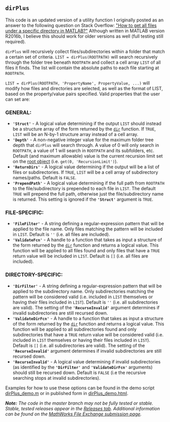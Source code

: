 ## `dirPlus` ##

This code is an updated version of a utility function I originally posted as an answer to the following question on Stack Overflow:
["How to get all files under a specific directory in MATLAB?"](http://stackoverflow.com/q/2652630/52738) Although written in MATLAB version R2016b, I believe this should work for older versions as well (full testing still required).

`dirPlus` will recursively collect files/subdirectories within a folder that match a certain set of criteria. `LIST = dirPlus(ROOTPATH)` will search recursively through the folder tree beneath `ROOTPATH` and collect a cell array `LIST` of all files it finds. The list will contain the absolute paths to each file starting at `ROOTPATH`.
 
`LIST = dirPlus(ROOTPATH, 'PropertyName', PropertyValue, ...)` will modify how files and directories are selected, as well as the format of LIST, based on the property/value pairs specified. Valid properties that the user can set are:

### GENERAL: ###
* **`'Struct'`** - A logical value determining if the output `LIST` should instead be a structure array of the form returned by the [`dir`](https://www.mathworks.com/help/matlab/ref/dir.html) function. If `TRUE`, `LIST` will be an N-by-1 structure array instead of a cell array.
* **`'Depth'`** - A non-negative integer value for the maximum folder tree depth that `dirPlus` will search through. A value of 0 will only search in `ROOTPATH`, a value of 1 will search in `ROOTPATH` and its subfolders, etc. Default (and maximum allowable) value is the current recursion limit set on the [root object](https://www.mathworks.com/help/matlab/ref/groot.html) (i.e. `get(0, 'RecursionLimit')`).
* **`'ReturnDirs'`** - A logical value determining if the output will be a list of files or subdirectories. If `TRUE`, `LIST` will be a cell array of subdirectory names/paths. Default is `FALSE`.
* **`'PrependPath'`** - A logical value determining if the full path from `ROOTPATH` to the file/subdirectory is prepended to each file in `LIST`. The default `TRUE` will prepend the full path, otherwise just the file/subdirectory name is returned. This setting is ignored if the **`'Struct'`** argument is `TRUE`.

### FILE-SPECIFIC: ###
* **`'FileFilter'`** - A string defining a regular-expression pattern that will be applied to the file name. Only files matching the pattern will be included in `LIST`. Default is `''` (i.e. all files are included).
* **`'ValidateFcn'`** - A handle to a function that takes as input a structure of the form returned by the [`dir`](https://www.mathworks.com/help/matlab/ref/dir.html) function and returns a logical value. This function will be applied to all files found and only files that have a `TRUE` return value will be included in `LIST`. Default is `[]` (i.e. all files are included).

### DIRECTORY-SPECIFIC: ###
* **`'DirFilter'`** - A string defining a regular-expression pattern that will be applied to the subdirectory name. Only subdirectories matching the pattern will be considered valid (i.e. included in `LIST` themselves or having their files included in `LIST`). Default is `''` (i.e. all subdirectories are valid). The setting of the **`'RecurseInvalid'`** argument determines if invalid subdirectories are still recursed down.
* **`'ValidateDirFcn'`** - A handle to a function that takes as input a structure of the form returned by the [`dir`](https://www.mathworks.com/help/matlab/ref/dir.html) function and returns a logical value. This function will be applied to all subdirectories found and only subdirectories that have a `TRUE` return value will be considered valid (i.e. included in `LIST` themselves or having their files included in `LIST`). Default is `[]` (i.e. all subdirectories are valid). The setting of the **`'RecurseInvalid'`** argument determines if invalid subdirectories are still recursed down.
* **`'RecurseInvalid'`** - A logical value determining if invalid subdirectories (as identified by the **`'DirFilter'`** and **`'ValidateDirFcn'`** arguments) should still be recursed down. Default is `FALSE` (i.e the recursive searching stops at invalid subdirectories).

Examples for how to use these options can be found in the demo script [dirPlus_demo.m](https://github.com/kpeaton/dirPlus/blob/master/dirPlus_demo.m) or in published form in [dirPlus_demo.html](https://github.com/kpeaton/dirPlus/blob/master/html/dirPlus_demo.html).

***Note:** The code in the master branch may not be fully tested or stable. Stable, tested releases appear in the [Releases tab](https://github.com/kpeaton/dirPlus/releases). Additional information can be found on the [MathWorks File Exchange submission page](https://www.mathworks.com/matlabcentral/fileexchange/60716-dirPlus).*
